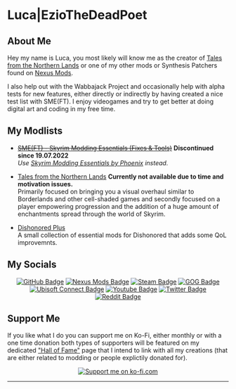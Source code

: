 <!-- markdownlint-disable MD033 -->
# Luca|EzioTheDeadPoet

## About Me

Hey my name is Luca, you most likely will know me as the creator of [Tales from the Northern Lands](https://eziothedeadpoet.github.io/Tales-from-the-Northern-Lands/) or one of my other mods or Synthesis Patchers found on [Nexus Mods](https://www.nexusmods.com/users/42051055?tab=user+files).

I also help out with the Wabbajack Project and occasionally help with alpha tests for new features, either directly or indirectly by having created a nice test list with SME(FT). I enjoy videogames and try to get better at doing digital art and coding in my free time.

## My Modlists

- ~~[SME(FT) - Skyrim Modding Essentials (Fixes & Tools)](https://eziothedeadpoet.github.io/SME-FT-/)~~ **Discontinued since 19.07.2022**  
*Use [Skyrim Modding Essentials by Phoenix](https://thephoenixflavour.com/sme/) instead.*

- [Tales from the Northern Lands](https://eziothedeadpoet.github.io/Tales-from-the-Northern-Lands/) **Currently not available due to time and motivation issues.**  
  Primarily focused on bringing you a visual overhaul similar to Borderlands and other cell-shaded games and secondly focused on a player empowering progression and the addition of a huge amount of enchantments spread through the world of Skyrim.

- [Dishonored Plus](https://dishonored-plus.eziothedeadpoet.at/)  
  A small collection of essential mods for Dishonored that adds some QoL improvemnts.

## My Socials
<!-- markdownlint-disable MD033 -->
<div align="center" class="socials">
  <a href="https://github.com/EzioTheDeadPoet"><img src="https://img.shields.io/badge/GitHub-%23181717?style=for-the-badge&logo=github&logoColor=white" alt="GitHub Badge"/></a>
  <a href="https://www.nexusmods.com/users/42051055"><img src="https://img.shields.io/badge/Nexus%20Mods-%23E6832B?style=for-the-badge&logo=nexusmods&logoColor=white" alt="Nexus Mods Badge"/></a>
  <a href="https://steamcommunity.com/id/EzioTheDeadPoet/"><img src="https://img.shields.io/badge/Steam-black?style=for-the-badge&logo=steam&logoColor=white" alt="Steam Badge"/></a>
  <a href="https://www.gog.com/u/EzioTheDeadPoet"><img src="https://img.shields.io/badge/GOG-%2386328A?style=for-the-badge&logo=gogdotcom&logoColor=white" alt="GOG Badge"/></a>
  <a href="https://ubisoftconnect.com/en-US/profile/Sw33tChiliSauce"><img src="https://img.shields.io/badge/Ubisoft%20Connect-%23000?style=for-the-badge&logo=ubisoft&logoColor=white" alt="Ubisoft Connect Badge"/></a>
  <a href="https://www.youtube.com/channel/UCJ7aCKDsa8CYbPaghfTcQ9Q"><img src="https://img.shields.io/badge/YouTube-red?style=for-the-badge&logo=youtube&logoColor=white" alt="Youtube Badge"/></a>
  <a href="https://twitter.com/eziothedeadpoet"><img src="https://img.shields.io/badge/Twitter-black?style=for-the-badge&logo=x&logoColor=white" alt="Twitter Badge"/></a>
  <a href="https://www.reddit.com/user/EzioTheDeadPoet"><img src="https://img.shields.io/badge/reddit-%23FF4500?style=for-the-badge&logo=reddit&logoColor=white" alt="Reddit Badge"/></a>
</div>

## Support Me

If you like what I do you can support me on Ko-Fi, either monthly or with a one time donation both types of supporters will be featured on my dedicated ["Hall of Fame"](HALLOFFAME.md) page that I intend to link with all my creations (that are either related to modding or people explictily donated for).

<div align="center">
  <a href='https://ko-fi.com/eziothedeadpoet' target='_blank'><img class="ko-fi" src='https://storage.ko-fi.com/cdn/brandasset/kofi_s_tag_white.png?' border='0' alt='Support me on ko-fi.com'/></a>
</div>

<!-- markdownlint-enable MD033 -->

---
